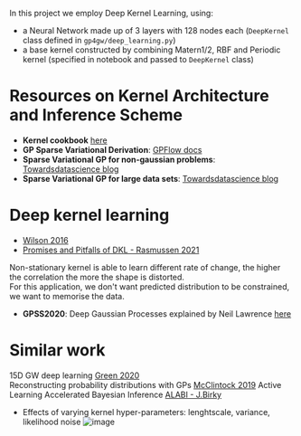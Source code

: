 In this project we employ Deep Kernel Learning, using:
* a Neural Network made up of 3 layers with 128 nodes each (`DeepKernel` class defined in `gp4gw/deep_learning.py`)
* a base kernel constructed by combining Matern1/2, RBF and Periodic kernel (specified in notebook and passed to `DeepKernel` class)

# Resources on Kernel Architecture and Inference Scheme
* **Kernel cookbook** [here](https://peterroelants.github.io/posts/gaussian-process-kernels/)
* **GP Sparse Variational Derivation**: [GPFlow docs](https://gpflow.readthedocs.io/en/master/notebooks/theory/SGPR_notes.html)
* **Sparse Variational GP for non-gaussian problems**:
[Towardsdatascience blog](https://towardsdatascience.com/variational-gaussian-process-what-to-do-when-things-are-not-gaussian-41197039f3d4)
* **Sparse Variational GP for large data sets**:
[Towardsdatascience blog](https://towardsdatascience.com/sparse-and-variational-gaussian-process-what-to-do-when-data-is-large-2d3959f430e7)
# Deep kernel learning
* [Wilson 2016](http://proceedings.mlr.press/v51/wilson16.pdf)
* [Promises and Pitfalls of DKL - Rasmussen 2021](https://arxiv.org/pdf/2102.12108.pdf)

Non-stationary kernel is able to learn different rate of change, the higher the correlation the more the shape is distorted. <br/>
For this application, we don't want predicted distribution to be constrained, we want to memorise the data.

* **GPSS2020**: Deep Gaussian Processes explained by Neil Lawrence [here](http://inverseprobability.com/talks/notes/deep-gps.html)

# Similar work

15D GW deep learning [Green 2020](https://arxiv.org/pdf/2008.03312.pdf) <br/>
Reconstructing probability distributions with GPs [McClintock 2019](https://arxiv.org/abs/1905.09299)
Active Learning Accelerated Bayesian Inference [ALABI - J.Birky](https://github.com/jbirky/alabi)

* Effects of varying kernel hyper-parameters: lenghtscale, variance, likelihood noise
 ![image](https://user-images.githubusercontent.com/32883514/144617566-ffaa4ab2-a4ca-4090-9a59-21b849664e1b.png)
